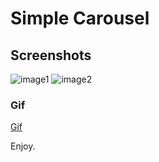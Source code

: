 # Simple Carousel 

## Screenshots

![image1](https://i.postimg.cc/tCN1pxxb/Screenshot-2022-04-30-17-16-12-541-com-example-carousel-test-1.jpg)
![image2](https://i.postimg.cc/F150858x/Screenshot-2022-04-30-17-16-19-036-com-example-carousel-test-1.jpg)

### Gif
[Gif](https://github.com/ZurraJanai/clean_carousel/blob/master/assets/the_gif.gif)

Enjoy.
